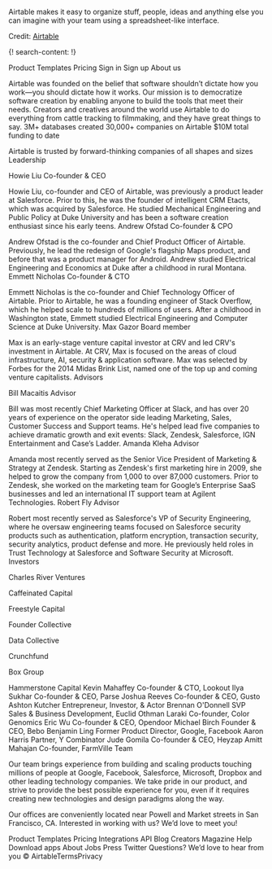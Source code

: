 
Airtable makes it easy to organize  stuff,  people,  ideas and anything else you can imagine with your team using a spreadsheet-like  interface.

Credit: [Airtable](https://airtable.com/)

{! search-content: !}

Product
Templates
Pricing
Sign in
Sign up
About us

Airtable was founded on the belief that software shouldn’t dictate how you work—you should dictate how it works. Our mission is to democratize software creation by enabling anyone to build the tools that meet their needs. Creators and creatives around the world use Airtable to do everything from cattle tracking to filmmaking, and they have great things to say.
3M+
databases created
30,000+
companies on Airtable
$10M
total funding to date

Airtable is trusted by forward-thinking companies of all shapes and sizes
Leadership

Howie Liu
Co-founder & CEO

Howie Liu, co-founder and CEO of Airtable, was previously a product leader at Salesforce. Prior to this, he was the founder of intelligent CRM Etacts, which was acquired by Salesforce. He studied Mechanical Engineering and Public Policy at Duke University and has been a software creation enthusiast since his early teens.
Andrew Ofstad
Co-founder & CPO

Andrew Ofstad is the co-founder and Chief Product Officer of Airtable. Previously, he lead the redesign of Google's flagship Maps product, and before that was a product manager for Android. Andrew studied Electrical Engineering and Economics at Duke after a childhood in rural Montana.
Emmett Nicholas
Co-founder & CTO

Emmett Nicholas is the co-founder and Chief Technology Officer of Airtable. Prior to Airtable, he was a founding engineer of Stack Overflow, which he helped scale to hundreds of millions of users. After a childhood in Washington state, Emmett studied Electrical Engineering and Computer Science at Duke University.
Max Gazor
Board member

Max is an early-stage venture capital investor at CRV and led CRV's investment in Airtable. At CRV, Max is focused on the areas of cloud infrastructure, AI, security & application software. Max was selected by Forbes for the 2014 Midas Brink List, named one of the top up and coming venture capitalists.
Advisors

Bill Macaitis
Advisor

Bill was most recently Chief Marketing Officer at Slack, and has over 20 years of experience on the operator side leading Marketing, Sales, Customer Success and Support teams. He's helped lead five companies to achieve dramatic growth and exit events: Slack, Zendesk, Salesforce, IGN Entertainment and Case’s Ladder.
Amanda Kleha
Advisor

Amanda most recently served as the Senior Vice President of Marketing & Strategy at Zendesk. Starting as Zendesk's first marketing hire in 2009, she helped to grow the company from 1,000 to over 87,000 customers. Prior to Zendesk, she worked on the marketing team for Google’s Enterprise SaaS businesses and led an international IT support team at Agilent Technologies.
Robert Fly
Advisor

Robert most recently served as Salesforce's VP of Security Engineering, where he oversaw engineering teams focused on Salesforce security products such as authentication, platform encryption, transaction security, security analytics, product defense and more. He previously held roles in Trust Technology at Salesforce and Software Security at Microsoft.
Investors


Charles River Ventures

Caffeinated Capital

Freestyle Capital

Founder Collective

Data Collective

Crunchfund

Box Group

Hammerstone Capital
Kevin Mahaffey
Co-founder & CTO, Lookout
Ilya Sukhar
Co-founder & CEO, Parse
Joshua Reeves
Co-founder & CEO, Gusto
Ashton Kutcher
Entrepreneur, Investor, & Actor
Brennan O'Donnell
SVP Sales & Business Development, Euclid
Othman Laraki
Co-founder, Color Genomics
Eric Wu
Co-founder & CEO, Opendoor
Michael Birch
Founder & CEO, Bebo
Benjamin Ling
Former Product Director, Google, Facebook
Aaron Harris
Partner, Y Combinator
Jude Gomila
Co-founder & CEO, Heyzap
Amitt Mahajan
Co-founder, FarmVille
Team

Our team brings experience from building and scaling products touching millions of people at Google, Facebook, Salesforce, Microsoft, Dropbox and other leading technology companies. We take pride in our product, and strive to provide the best possible experience for you, even if it requires creating new technologies and design paradigms along the way.

Our offices are conveniently located near Powell and Market streets in San Francisco, CA. Interested in working with us? We’d love to meet you!

Product
Templates
Pricing
Integrations
API
Blog
Creators Magazine
Help
Download apps
About
Jobs
Press
Twitter
Questions?
We’d love to hear from you
© AirtableTermsPrivacy
